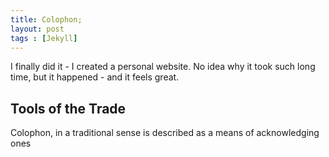 ```yaml
---
title: Colophon;
layout: post
tags : [Jekyll]
---
```

I finally did it - I created a personal website. No idea why it took such long time, but it happened - and it feels great.

## Tools of the Trade 
Colophon, in a traditional sense is described as a means of acknowledging ones
